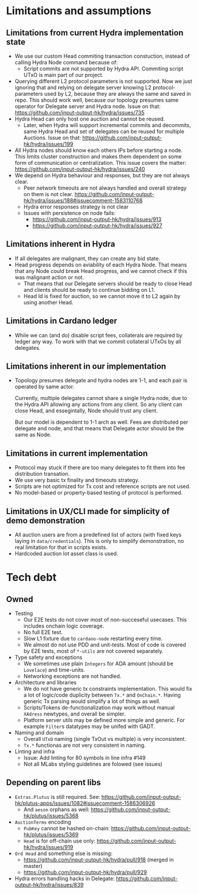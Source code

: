 # Limitations and assumptions

## Limitations from current Hydra implementation state

* We use our custom Head commiting transaction constuction,
  instead of calling Hydra Node command because of:
  * Script commits are not supported by Hydra API.
    Commiting script UTxO is main part of our project.
* Querying different L2 protocol parameters is not supported.
  Now we just ignoring that and relying on delegate server
  knowing L2 protocol-parameters used by L2,
  because they are always the same and saved in repo.
  This should work well, because our topology presumes same operator
  for Delegate server and Hydra node.
  Issue on that: https://github.com/input-output-hk/hydra/issues/735
* Hydra Head can only host one auction and cannot be reused.
  * Later, when Hydra will support incremental commits and decommits,
    same Hydra Head and set of delegates can be reused
    for multiple Auctions.
    Issue on that: https://github.com/input-output-hk/hydra/issues/199
* All Hydra nodes should know each others IPs before starting a node.
  This limits cluster construction and makes them dependent
  on some form of communication or centralization.
  This issue covers the matter:
  https://github.com/input-output-hk/hydra/issues/240
* We depend on Hydra behaviour and responses, but they are not always clear.
  * Peer network timeouts are not always handled
    and overall strategy on them is not clear.
    https://github.com/input-output-hk/hydra/issues/188#issuecomment-1583110768
  * Hydra error responses strategy is not clear
  * Issues with persistence on node fails:
    * https://github.com/input-output-hk/hydra/issues/913
    * https://github.com/input-output-hk/hydra/issues/927

## Limitations inherent in Hydra

* If all delegates are malignant, they can create any bid state.
* Head progress depends on aviability of each Hydra Node.
  That means that any Node could break Head progress,
  and we cannot check if this was malignant action or not.
    * That means that our Delegate servers should be ready
      to close Head and clients should be ready to continue bidding on L1.
    * Head Id is fixed for auction, so we cannot move it to L2 again
      by using another Head.

## Limitations in Cardano ledger

* While we can (and do) disable script fees, collaterals are required by
  ledger any way.
  To work with that we commit collateral UTxOs by all delegates.

## Limitations inherent in our implementation

* Topology presumes delegate and hydra nodes are 1-1,
  and each pair is operated by same actor.

  Currently, multiple delegates cannot share a single Hydra node,
  due to the Hydra API allowing any actions from any client.
  So any client can close Head, and essegintally,
  Node should trust any client.

  But our model is dependent to 1-1 arch as well.
  Fees are distributed per delegate and node, and that means that
  Delegate actor should be the same as Node.

## Limitations in current implementation

* Protocol may stuck if there are too many delegates
  to fit them into fee distribution transation.
* We use very basic tx finality and timeouts strategy.
* Scripts are not optimized for Tx cost
  and reference scripts are not used.
* No model-based or property-based testing of protocol is performed.

## Limitations in UX/CLI made for simplicity of demo demonstration

* All auction users are from a predefined list of actors
  (with fixed keys laying in `data/credentials`).
  This is only to simplify demonstration,
  no real limitation for that in scripts exists.
* Hardcoded auction lot asset class is used.

# Tech debt

## Owned


* Testing
  * Our E2E tests do not cover most of non-succeseful usecases.
    This includes onchain logic coverage.
  * No full E2E test.
  * Slow L1 fixture due to `cardano-node` restarting every time.
  * We almost do not use PDD and unit-tests.
    Most of code is covered by E2E tests,
    most of `*-utils` are not covered separately.
* Type safety and exceptions
  * We sometimes use plain `Integers`
  for ADA amount (should be `Lovelace`) and time-units.
  * Networking exceptions are not handled.
* Architecture and libraries
  * We do not have generic tx constraints implementation.
    This would fix a lot of logic/code duplicity
    between `Tx.*` and `OnChain.*`.
    Having generic Tx parsing would simplify a lot of things as well.
  * Scripts/Tokens de-functionalization may work
    without manual `XAdress` newtypes, and overall be simpler.
  * Platform server utils may be defined more simple and generic.
    For example `Filter`s datatypes may be unifed with GADT.
* Naming and domain
  * Overall `UTxO` naming (single TxOut vs multiple) is very inconsistent.
  * `Tx.*` functionas are not very consistent in naming.
* Linting and infra
  * Issue: Add linting for 80 symbols in line infra #149
  * Not all MLabs styling guidelines are folowed (see issues)

## Depending on parent libs

* `Extras.Plutus` is still required.
  See: https://github.com/input-output-hk/plutus-apps/issues/1082#issuecomment-1586306926
  * And `aeson` orphans as well:
    https://github.com/input-output-hk/plutus/issues/5368
* `AuctionTerms` encoding
  * `PubKey` cannot be hashed on-chain:
    https://github.com/input-output-hk/plutus/issues/5369
  * `Head` is for off-chain use only:
    https://github.com/input-output-hk/hydra/issues/919
* `Ord Head` and something else is missing:
  * https://github.com/input-output-hk/hydra/pull/918 (merged in master)
  * https://github.com/input-output-hk/hydra/pull/929
* Hydra errors handling hacks in Delegate:
  https://github.com/input-output-hk/hydra/issues/839
